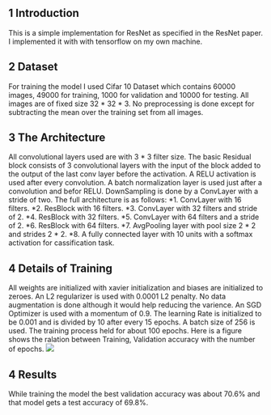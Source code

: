 ## 1	Introduction

This is a simple implementation for ResNet as specified in the ResNet paper. I implemented it with with tensorflow on my own machine.

## 2	Dataset

For training the model I used Cifar 10 Dataset which contains 60000 images, 49000 for training, 1000 for validation and 10000 for testing. All images are of fixed size 32 * 32 * 3. No preprocessing is done except for subtracting the mean over the training set from all images.

## 3 	The Architecture

All convolutional layers used are with 3 * 3 filter size. The basic Residual block consists of 3 convolutional layers with the input of the block added to the output of the last conv layer before the activation. A RELU activation is used after every convolution. A batch normalization layer is used just after a convolution and befor RELU. DownSampling is done by a ConvLayer with a stride of two. The full architecture is as follows:
	*1. ConvLayer with 16 filters.
	*2. ResBlock with 16 filters.
	*3. ConvLayer with 32 filters and stride of 2.
	*4. ResBlock with 32 filters.
	*5. ConvLayer with 64 filters and a stride of 2.
	*6. ResBlock with 64 filters.
	*7. AvgPooling layer with pool size 2 * 2 and strides 2 * 2.
	*8. A fully connected layer with 10 units with a softmax activation for cassification task.

## 4	Details of Training

All weights are initialized with xavier initialization and biases are initialized to zeroes. An L2 regularizer is used with 0.0001 L2 penalty. No data augmentation is done although it would help reducing the varience. An SGD Optimizer is used with a momentum of 0.9. The learning Rate is initialized to be 0.001 and is divided by 10 after every 15 epochs. A batch size of 256 is used. The training process held for about 100 epochs. Here is a figure shows the ralation between Training, Validation accuracy with the number of epochs.
![](https://github.com/omarsgalal/ConvNet-Architectures/blob/master/ResNet/train_val_acc2.jpg)

## 4	Results

While training the model the best validation accuracy was about 70.6% and that model gets a test accuracy of 69.8%.
